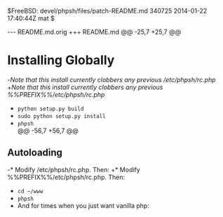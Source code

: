 
$FreeBSD: devel/phpsh/files/patch-README.md 340725 2014-01-22 17:40:44Z mat $

--- README.md.orig
+++ README.md
@@ -25,7 +25,7 @@
 
 Installing Globally
 ===================
-_Note that this install currently clobbers any previous /etc/phpsh/rc.php_  
+_Note that this install currently clobbers any previous %%PREFIX%%/etc/phpsh/rc.php_  
 * `python setup.py build`  
 * `sudo python setup.py install`  
 * `phpsh`  
@@ -56,7 +56,7 @@
 
 Autoloading
 -----------
-* Modify /etc/phpsh/rc.php. Then:
+* Modify %%PREFIX%%/etc/phpsh/rc.php. Then:
   * `cd ~/www`  
   * `phpsh`  
 * And for times when you just want vanilla php:
